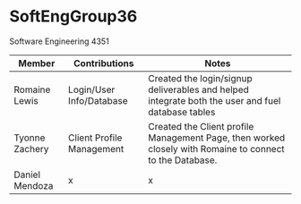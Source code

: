 # SoftEngGroup36
Software Engineering 4351 

| Member | Contributions | Notes |
|---|---|---|
| Romaine Lewis | Login/User Info/Database | Created the login/signup deliverables and helped integrate both the user and fuel database tables   |
| Tyonne Zachery | Client Profile Management | Created the Client profile Management Page, then worked closely with Romaine to connect to the Database. |
| Daniel Mendoza | x | x |
